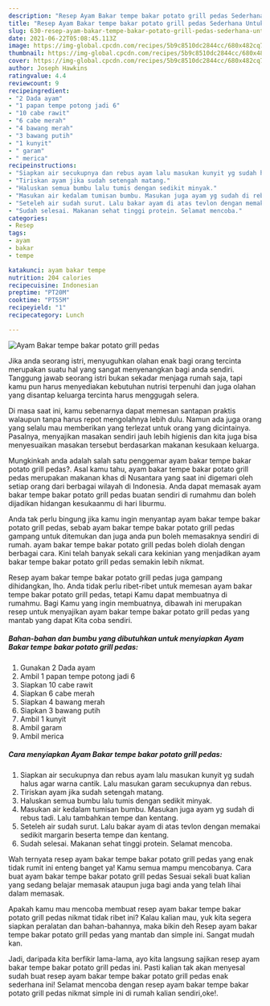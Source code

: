 ```yaml
---
description: "Resep Ayam Bakar tempe bakar potato grill pedas Sederhana Untuk Jualan"
title: "Resep Ayam Bakar tempe bakar potato grill pedas Sederhana Untuk Jualan"
slug: 630-resep-ayam-bakar-tempe-bakar-potato-grill-pedas-sederhana-untuk-jualan
date: 2021-06-22T05:08:45.113Z
image: https://img-global.cpcdn.com/recipes/5b9c8510dc2844cc/680x482cq70/ayam-bakar-tempe-bakar-potato-grill-pedas-foto-resep-utama.jpg
thumbnail: https://img-global.cpcdn.com/recipes/5b9c8510dc2844cc/680x482cq70/ayam-bakar-tempe-bakar-potato-grill-pedas-foto-resep-utama.jpg
cover: https://img-global.cpcdn.com/recipes/5b9c8510dc2844cc/680x482cq70/ayam-bakar-tempe-bakar-potato-grill-pedas-foto-resep-utama.jpg
author: Joseph Hawkins
ratingvalue: 4.4
reviewcount: 9
recipeingredient:
- "2 Dada ayam"
- "1 papan tempe potong jadi 6"
- "10 cabe rawit"
- "6 cabe merah"
- "4 bawang merah"
- "3 bawang putih"
- "1 kunyit"
- " garam"
- " merica"
recipeinstructions:
- "Siapkan air secukupnya dan rebus ayam lalu masukan kunyit yg sudah halus agar warna cantik. Lalu masukan garam secukupnya dan rebus."
- "Tiriskan ayam jika sudah setengah matang."
- "Haluskan semua bumbu lalu tumis dengan sedikit minyak."
- "Masukan air kedalam tumisan bumbu. Masukan juga ayam yg sudah di rebus tadi. Lalu tambahkan tempe dan kentang."
- "Seteleh air sudah surut. Lalu bakar ayam di atas tevlon dengan memakai sedikit margarin beserta tempe dan kentang."
- "Sudah selesai. Makanan sehat tinggi protein. Selamat mencoba."
categories:
- Resep
tags:
- ayam
- bakar
- tempe

katakunci: ayam bakar tempe 
nutrition: 204 calories
recipecuisine: Indonesian
preptime: "PT20M"
cooktime: "PT55M"
recipeyield: "1"
recipecategory: Lunch

---
```



![Ayam Bakar tempe bakar potato grill pedas](https://img-global.cpcdn.com/recipes/5b9c8510dc2844cc/680x482cq70/ayam-bakar-tempe-bakar-potato-grill-pedas-foto-resep-utama.jpg)

Jika anda seorang istri, menyuguhkan olahan enak bagi orang tercinta merupakan suatu hal yang sangat menyenangkan bagi anda sendiri. Tanggung jawab seorang istri bukan sekadar menjaga rumah saja, tapi kamu pun harus menyediakan kebutuhan nutrisi terpenuhi dan juga olahan yang disantap keluarga tercinta harus menggugah selera.

Di masa  saat ini, kamu sebenarnya dapat memesan santapan praktis walaupun tanpa harus repot mengolahnya lebih dulu. Namun ada juga orang yang selalu mau memberikan yang terlezat untuk orang yang dicintainya. Pasalnya, menyajikan masakan sendiri jauh lebih higienis dan kita juga bisa menyesuaikan masakan tersebut berdasarkan makanan kesukaan keluarga. 



Mungkinkah anda adalah salah satu penggemar ayam bakar tempe bakar potato grill pedas?. Asal kamu tahu, ayam bakar tempe bakar potato grill pedas merupakan makanan khas di Nusantara yang saat ini digemari oleh setiap orang dari berbagai wilayah di Indonesia. Anda dapat memasak ayam bakar tempe bakar potato grill pedas buatan sendiri di rumahmu dan boleh dijadikan hidangan kesukaanmu di hari liburmu.

Anda tak perlu bingung jika kamu ingin menyantap ayam bakar tempe bakar potato grill pedas, sebab ayam bakar tempe bakar potato grill pedas gampang untuk ditemukan dan juga anda pun boleh memasaknya sendiri di rumah. ayam bakar tempe bakar potato grill pedas boleh diolah dengan berbagai cara. Kini telah banyak sekali cara kekinian yang menjadikan ayam bakar tempe bakar potato grill pedas semakin lebih nikmat.

Resep ayam bakar tempe bakar potato grill pedas juga gampang dihidangkan, lho. Anda tidak perlu ribet-ribet untuk memesan ayam bakar tempe bakar potato grill pedas, tetapi Kamu dapat membuatnya di rumahmu. Bagi Kamu yang ingin membuatnya, dibawah ini merupakan resep untuk menyajikan ayam bakar tempe bakar potato grill pedas yang mantab yang dapat Kita coba sendiri.

<!--inarticleads1-->

##### Bahan-bahan dan bumbu yang dibutuhkan untuk menyiapkan Ayam Bakar tempe bakar potato grill pedas:

1. Gunakan 2 Dada ayam
1. Ambil 1 papan tempe potong jadi 6
1. Siapkan 10 cabe rawit
1. Siapkan 6 cabe merah
1. Siapkan 4 bawang merah
1. Siapkan 3 bawang putih
1. Ambil 1 kunyit
1. Ambil  garam
1. Ambil  merica




<!--inarticleads2-->

##### Cara menyiapkan Ayam Bakar tempe bakar potato grill pedas:

1. Siapkan air secukupnya dan rebus ayam lalu masukan kunyit yg sudah halus agar warna cantik. Lalu masukan garam secukupnya dan rebus.
1. Tiriskan ayam jika sudah setengah matang.
1. Haluskan semua bumbu lalu tumis dengan sedikit minyak.
1. Masukan air kedalam tumisan bumbu. Masukan juga ayam yg sudah di rebus tadi. Lalu tambahkan tempe dan kentang.
1. Seteleh air sudah surut. Lalu bakar ayam di atas tevlon dengan memakai sedikit margarin beserta tempe dan kentang.
1. Sudah selesai. Makanan sehat tinggi protein. Selamat mencoba.




Wah ternyata resep ayam bakar tempe bakar potato grill pedas yang enak tidak rumit ini enteng banget ya! Kamu semua mampu mencobanya. Cara buat ayam bakar tempe bakar potato grill pedas Sesuai sekali buat kalian yang sedang belajar memasak ataupun juga bagi anda yang telah lihai dalam memasak.

Apakah kamu mau mencoba membuat resep ayam bakar tempe bakar potato grill pedas nikmat tidak ribet ini? Kalau kalian mau, yuk kita segera siapkan peralatan dan bahan-bahannya, maka bikin deh Resep ayam bakar tempe bakar potato grill pedas yang mantab dan simple ini. Sangat mudah kan. 

Jadi, daripada kita berfikir lama-lama, ayo kita langsung sajikan resep ayam bakar tempe bakar potato grill pedas ini. Pasti kalian tak akan menyesal sudah buat resep ayam bakar tempe bakar potato grill pedas enak sederhana ini! Selamat mencoba dengan resep ayam bakar tempe bakar potato grill pedas nikmat simple ini di rumah kalian sendiri,oke!.


